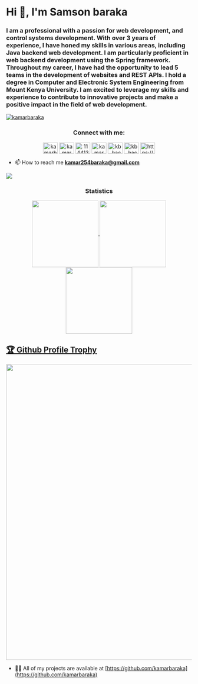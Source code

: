 

<h1 id="text">Hi 👋, I'm Samson baraka</h1>
<h3 id="text">I am a professional with a passion for web development, and control systems development. With over 3 years of experience, I have honed my skills in various areas, including Java backend web development. I am particularly proficient in web backend development using the Spring framework. Throughout my career, I have had the opportunity to lead 5 teams in the development of websites and REST APIs. I hold a degree in Computer and Electronic System Engineering from Mount Kenya University. I am excited to leverage my skills and experience to contribute to innovative projects and make a positive impact in the field of web development.</h3>

<p align="left"> <a href="https://twitter.com/kamarbaraka" target="blank"><img src="https://img.shields.io/twitter/follow/kamarbaraka?logo=twitter&style=for-the-badge" alt="kamarbaraka" /></a> </p>

<h3 align="center">Connect with me:</h3>

<p align="center">
    <a id="twitter" href="https://twitter.com/kamarbaraka" target="blank">
        <img align="center" src="https://raw.githubusercontent.com/rahuldkjain/github-profile-readme-generator/master/src/images/icons/Social/twitter.svg" alt="kamarbaraka" height="30" width="40" /></a>
    <a href="https://linkedin.com/in/kamar baraka" target="blank">
        <img align="center" src="https://raw.githubusercontent.com/rahuldkjain/github-profile-readme-generator/master/src/images/icons/Social/linked-in-alt.svg" alt="kamar baraka" height="30" width="40" /></a>
    <a href="https://stackoverflow.com/users/11441323" target="blank">
        <img align="center" src="https://raw.githubusercontent.com/rahuldkjain/github-profile-readme-generator/master/src/images/icons/Social/stack-overflow.svg" alt="11441323" height="30" width="40" /></a>
    <a href="https://fb.com/kamar baraka" target="blank">
        <img align="center" src="https://raw.githubusercontent.com/rahuldkjain/github-profile-readme-generator/master/src/images/icons/Social/facebook.svg" alt="kamar baraka" height="30" width="40" /></a>
    <a href="https://instagram.com/kb_hacks" target="blank">
        <img align="center" src="https://raw.githubusercontent.com/rahuldkjain/github-profile-readme-generator/master/src/images/icons/Social/instagram.svg" alt="kb_hacks" height="30" width="40" /></a>
    <a href="https://www.youtube.com/c/kb_hacks" target="blank">
        <img align="center" src="https://raw.githubusercontent.com/rahuldkjain/github-profile-readme-generator/master/src/images/icons/Social/youtube.svg" alt="kb_hacks" height="30" width="40" /></a>
    <a href="https://discord.gg/https://discord.gg/ye4cuqvH" target="blank">
        <img align="center" src="https://raw.githubusercontent.com/rahuldkjain/github-profile-readme-generator/master/src/images/icons/Social/discord.svg" alt="https://discord.gg/ye4cuqvH" height="30" width="40" /></a>
</p> 

- 📫 How to reach me **kamar254baraka@gmail.com**

<img src="https://user-images.githubusercontent.com/73097560/115834477-dbab4500-a447-11eb-908a-139a6edaec5c.gif"><h3 align="center">Statistics</h3>
<div align="center">
<a href="https://github.com/kamarbaraka">
<img align="center" src="http://github-profile-summary-cards.vercel.app/api/cards/stats?username=kamarbaraka&theme=2077" height="180em" />
<img align="center" src="http://github-profile-summary-cards.vercel.app/api/cards/most-commit-language?username=kamarbaraka&theme=2077" height="180em" />
<!-- <img align="center" src="http://github-profile-summary-cards.vercel.app/api/cards/repos-per-language?username=kamarbaraka&theme=2077" height="180em" /> -->
<!-- <img align="center" src="http://github-profile-summary-cards.vercel.app/api/cards/productive-time?username=kamarbaraka&theme=2077" height="180em" /> -->
<img align="center" src="http://github-profile-summary-cards.vercel.app/api/cards/profile-details?username=kamarbaraka&theme=2077" height="180em" />
</div>

<a href="[https://github.com/ryo-ma/github-profile-trophy](https://github.com/kamarbaraka/kamarbaraka)"><h2>🏆 Github Profile Trophy</h2></a>
<a href="[https://github.com/ryo-ma/github-profile-troph](https://github.com/kamarbaraka/kamarbaraka)y">
  <img width=800 src="https://github-profile-trophy.vercel.app/?username=kamarbaraka&column=8&theme=gruvbox&no-frame=true"/>
</a>


- 👨‍💻 All of my projects are available at [https://github.com/kamarbaraka](https://github.com/kamarbaraka)



